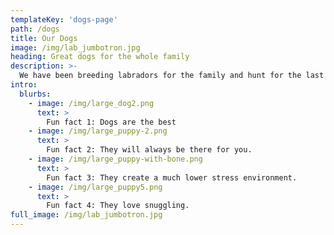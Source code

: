 ```yaml
---
templateKey: 'dogs-page'
path: /dogs
title: Our Dogs
image: /img/lab_jumbotron.jpg
heading: Great dogs for the whole family
description: >-
  We have been breeding labradors for the family and hunt for the last 40 years, and have never found a better breed that is both fafe and caring for the family, and smart enough to be taught everything about hunting. Labradors are actually the best.
intro:
  blurbs:
    - image: /img/large_dog2.png
      text: >
        Fun fact 1: Dogs are the best
    - image: /img/large_puppy-2.png
      text: >
        Fun fact 2: They will always be there for you.
    - image: /img/large_puppy-with-bone.png
      text: >
        Fun fact 3: They create a much lower stress environment.
    - image: /img/large_puppy5.png
      text: >
        Fun fact 4: They love snuggling.
full_image: /img/lab_jumbotron.jpg
---
```

